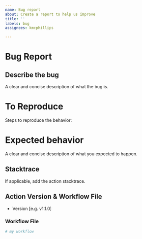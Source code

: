 ```yaml
---
name: Bug report
about: Create a report to help us improve
title: ''
labels: bug
assignees: kmcphillips

---
```


# Bug Report

## Describe the bug

A clear and concise description of what the bug is.

# To Reproduce

Steps to reproduce the behavior:

# Expected behavior

A clear and concise description of what you expected to happen.

## Stacktrace

If applicable, add the action stacktrace.

## Action Version & Workflow File

 - Version [e.g. v1.1.0]

### Workflow File

```yaml
# my workflow
```
